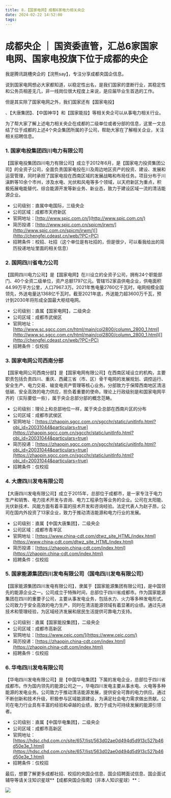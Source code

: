 ```yaml
---
title: 8.【国家电网】成都6家电力相关央企
date: 2024-02-22 14:52:00
tags:
---
```

# 成都央企 ｜ 国资委直管，汇总6家国家电网、国家电投旗下位于成都的央企

我是腾讯跳槽央企的【浣熊say】，专注分享成都央国企信息。

说到国家电网想必大家都知道，以稳定性出名，是我们国家的垄断行业，其稳定性和公务员相差无几，非一线岗位很大程度上来说，是应届毕业生首选的工作。

但是其实除了国家电网之外，我们国家还有【国家电投】

、【大唐集团】、【中国神华】和【国家能投】等相关央企可以从事电力相关行业。

为了帮大家了解上述电力相关央企在成都的二级单位或者分部的信息，这里一文总结了位于成都的上述4个央企集团所属的子公司，帮助大家在了解相关企业，关注相关招聘信息。

### 1. 国家电投集团四川电力有限公司

【国家电投集团四川电力有限公司】成立于2012年6月，是【国家电力投资集团公司】的全资子公司，全面负责国家电投在川及周边地区资产的投资、建设、发展和运营管理，同时承担了国家电投在西南区域的发展战略和布局任务。项目分布于川滇黔等10余个市州，涉及水电、光伏和风电等多个领域，以天府新区为重点，积极拓展电能替代、综合能源开发等新业务、新业态，致力于建设区域一流的清洁能源企业。


* 公司级别：直属中电国际，三级央企
* 公司区域：成都市天府新区
* 官网地址：[http://www.spic.com.cn/](http://www.spic.com.cn/)
* 简历投递：[http://www.spic.com.cn/spicm/jrwm/](http://www.spic.com.cn/spicm/jrwm/)[](http://chengfei.cdeast.cn/web/?PC=PC)
* 招聘条件：校招、社招（这个单位是有社招的，但是很少，可以看我给出的简历投递地址里面的相关信息）

### 2. 国网四川省电力公司

【国网四川电力公司】是【国家电网】在川设立的全资子公司，拥有24个职能部门、40个全资二级单位，资产总额1797亿元。管辖152家县供电企业，供电面积44.99万平方公里，人口7967.3万。2021年售电量2760亿千瓦时，电网规模全国领先，外送电量达1368亿千瓦时。截至2021年底，外送能力超3600万千瓦，预计到2030年将形成全国最大枢纽电网。


* 公司级别：直属【国家电网】，二级央企
* 公司区域：成都市武侯区
* 官网地址：[http://www.sc.sgcc.com.cn/html/main/col2800/column_2800_1.html](http://www.sc.sgcc.com.cn/html/main/col2800/column_2800_1.html)[](http://chengfei.cdeast.cn/web/?PC=PC)
* 招聘条件：仅校招

### 3. 国家电网公司西南分部

【国家电网公司西南分部】是【国家电网有限公司】在西南区域设立的机构，主要职责包括负责四川、重庆、西藏三省（市、区）骨干电网的发展规划、调控运行、安全生产、电力交易、输变电资产管理等核心业务。分部致力于保障西南地区清洁低碳、安全高效的电力供应，担负着重要的使命。理论上行政级别是和国家电网平齐的（实际要低一些），属于央企总部分部的概念范畴。


* 公司级别：理论上和总部地位一样，属于央企总部在西南片区的分布
* 公司区域：成都市武侯区
* 官网地址：[https://zhaopin.sgcc.com.cn/sgcchr/static/unitInfo.html?obj_id=20031044&particulars=true](https://zhaopin.sgcc.com.cn/sgcchr/static/unitInfo.html?obj_id=20031044&particulars=true)
* [](http://chengfei.cdeast.cn/web/?PC=PC)简历投递：[https://zhaopin.sgcc.com.cn/sgcchr/static/unitInfo.html?obj_id=20031044&particulars=true](https://zhaopin.sgcc.com.cn/sgcchr/static/unitInfo.html?obj_id=20031044&particulars=true)
* 招聘条件：仅校招

### 4.  大唐四川发电有限公司

【大唐四川发电有限公司】成立于2015年，总部位于成都市，是一家专注于电力生产和销售、电力技术开发与咨询、电力工程承包等业务的企业。公司在太阳能、光伏新技术、风能方面有着丰富的技术开发和咨询经验。法定代表人为赵子昂，公司在国内外投资了13家企业，致力于推动清洁能源和电力行业的发展。


* 公司级别：直属【中国大唐集团】，二级央企
* 公司区域：成都市青羊区
* 官网地址：[https://www.china-cdt.com/dtwz_site_HTML/index.html](https://www.china-cdt.com/dtwz_site_HTML/index.html)
* [](http://chengfei.cdeast.cn/web/?PC=PC)简历投递：[https://zhaopin.china-cdt.com/index.html](https://zhaopin.china-cdt.com/index.html)
* 招聘条件：仅校招

### 5. 国家能源集团四川发电有限公司（国电四川发电有限公司）

【国家能源集团四川发电有限公司】，隶属于【国家能源集团有限公司】，是中国领先的能源企业之一。公司成立于特殊时间，总部位于四川省成都市。作为国家能源集团在四川的重要子公司，主要从事发电业务，包括水力、火力等多种发电形式。公司致力于安全高效的电力生产，同时在清洁能源领域有着显著的业绩。通过先进技术和管理经验，为区域经济发展和居民生活提供可靠电力支持。




* 公司级别：直属【国家能投集团】，二级央企
* 公司区域：成都市高新区
* 官网地址：[https://www.ceic.com/](https://www.ceic.com/)
* [](http://chengfei.cdeast.cn/web/?PC=PC)简历投递：[https://zhaopin.china-cdt.com/index.html](https://zhaopin.china-cdt.com/index.html)
* 招聘条件：仅校招

### 6. 华电四川发电有限公司

【华电四川发电有限公司】是【中国华电集团】下属的发电企业，总部位于四川省成都市。作为国内领先的能源公司之一，华电四川发电主要从事水电、火电等多种能源的发电业务。公司致力于推动清洁能源发展，提供安全可靠的电力供应。通过不断创新和技术升级，积极参与区域能源建设，为满足社会电力需求做出贡献。公司在电力行业具有丰富的经验和卓越的业绩，致力于成为可持续发展的能源引领者。

* 公司级别：直属【中国华电集团】，二级央企
* 公司区域：成都市高新区
* 官网地址：[https://hdsc.chd.com.cn/site/657/list/563d02ae0d494d5d913c527b46d50e3e_1.html](https://hdsc.chd.com.cn/site/657/list/563d02ae0d494d5d913c527b46d50e3e_1.html)
* 招聘条件：仅校招

最后，想要了解更多成都社招、校招的央国企信息、国企招聘面试信息、国企面试辅导等请关注知识星球**【成都央国企指南】（非本人知识星球）**：

![](https://files.mdnice.com/user/14113/9fd69430-8314-4e16-8c0e-0d48d486ad60.png)
